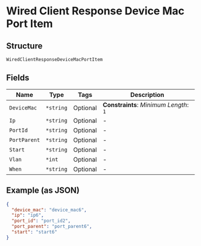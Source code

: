 
# Wired Client Response Device Mac Port Item

## Structure

`WiredClientResponseDeviceMacPortItem`

## Fields

| Name | Type | Tags | Description |
|  --- | --- | --- | --- |
| `DeviceMac` | `*string` | Optional | **Constraints**: *Minimum Length*: `1` |
| `Ip` | `*string` | Optional | - |
| `PortId` | `*string` | Optional | - |
| `PortParent` | `*string` | Optional | - |
| `Start` | `*string` | Optional | - |
| `Vlan` | `*int` | Optional | - |
| `When` | `*string` | Optional | - |

## Example (as JSON)

```json
{
  "device_mac": "device_mac6",
  "ip": "ip6",
  "port_id": "port_id2",
  "port_parent": "port_parent6",
  "start": "start6"
}
```

